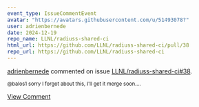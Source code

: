 ```yaml
---
event_type: IssueCommentEvent
avatar: "https://avatars.githubusercontent.com/u/51493078?"
user: adrienbernede
date: 2024-12-19
repo_name: LLNL/radiuss-shared-ci
html_url: https://github.com/LLNL/radiuss-shared-ci/pull/38
repo_url: https://github.com/LLNL/radiuss-shared-ci
---
```


<a href='https://github.com/adrienbernede' target='_blank'>adrienbernede</a> commented on issue <a href='https://github.com/LLNL/radiuss-shared-ci/pull/38' target='_blank'>LLNL/radiuss-shared-ci#38</a>.

<small>@balos1 sorry I forgot about this, I'll get it merge soon....</small>

<a href='https://github.com/LLNL/radiuss-shared-ci/pull/38' target='_blank'>View Comment</a>